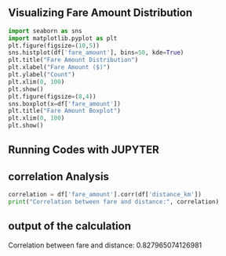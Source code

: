 ## Visualizing Fare Amount Distribution
```Python
import seaborn as sns
import matplotlib.pyplot as plt
plt.figure(figsize=(10,5))
sns.histplot(df['fare_amount'], bins=50, kde=True)
plt.title("Fare Amount Distribution")
plt.xlabel("Fare Amount ($)")
plt.ylabel("Count")
plt.xlim(0, 100)
plt.show()
plt.figure(figsize=(8,4))
sns.boxplot(x=df['fare_amount'])
plt.title("Fare Amount Boxplot")
plt.xlim(0, 100)
plt.show()
```
## Running Codes with JUPYTER


## correlation Analysis
```Python
correlation = df['fare_amount'].corr(df['distance_km'])
print("Correlation between fare and distance:", correlation)
```
## output of the calculation
Correlation between fare and distance: 0.827965074126981
